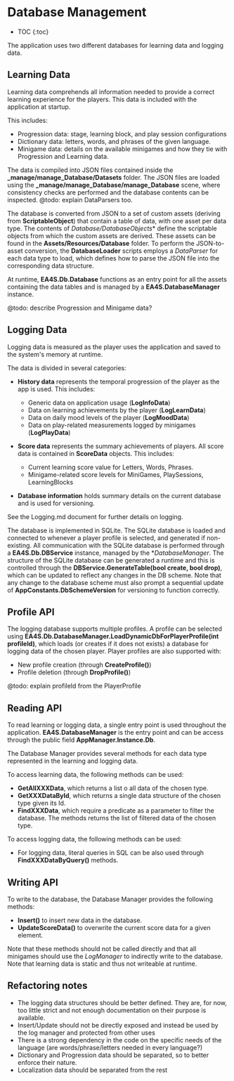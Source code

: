 # Database Management

* TOC
{:toc}

The application uses two different databases for learning data and logging data.

## Learning Data

Learning data comprehends all information needed to provide a correct learning experience for the players.
This data is included with the application at startup.

This includes:
 * Progression data: stage, learning block, and play session configurations
 * Dictionary data: letters, words, and phrases of the given language.
 * Minigame data: details on the available minigames and how they tie with Progression and Learning data.

The data is compiled into JSON files contained inside the **_manage/manage_Database/Datasets** folder.
The JSON files are loaded using the **_manage/manage_Database/manage_Database** scene, where consistency checks are performed and the database contents can be inspected.
@todo: explain DataParsers too.

The database is converted from JSON to a set of custom assets (deriving from **ScriptableObject**) that contain a table of data, with one asset per data type. The contents of *Database/DatabaseObjects** define the scriptable objects from which the custom assets are derived.
These assets can be found in the **Assets/Resources/Database** folder.
To perform the JSON-to-asset conversion, the **DatabaseLoader** scripts employs a *DataParser* for each data type to load, which defines how to parse the JSON file into the corresponding data structure.

At runtime, **EA4S.Db.Database** functions as an entry point for all the assets containing the data tables and is managed by a **EA4S.DatabaseManager** instance.


@todo: describe Progression and Minigame data?

## Logging Data

Logging data is measured as the player uses the application and saved to the system's memory at runtime.

The data is divided in several categories:

 * **History data** represents the temporal progression of the player as the app is used. This includes:
   * Generic data on application usage (**LogInfoData**)
   * Data on learning achievements by the player (**LogLearnData**)
   * Data on daily mood levels of the player (**LogMoodData**)
   * Data on play-related measurements logged by minigames (**LogPlayData**)

 * **Score data** represents the summary achievements of players. All score data is contained in **ScoreData** objects. This includes:
   * Current learning score value for Letters, Words, Phrases.
   * Minigame-related score levels for MiniGames, PlaySessions, LearningBlocks

 * **Database information** holds summary details on the current database and is used for versioning.

See the Logging.md document for further details on logging.

The database is implemented in SQLite.
The SQLite database is loaded and connected to whenever a player profile is selected, and generated if non-existing.
All communication with the SQLite database is performed through a **EA4S.Db.DBService** instance, managed by the **DatabaseManager*.
The structure of the SQLite database can be generated a runtime and this is controlled through the **DBService.GenerateTable(bool create, bool drop)**, which can be updated to reflect any changes in the DB scheme.
Note that any change to the database scheme must also prompt a sequential update of **AppConstants.DbSchemeVersion** for versioning to function correctly.

## Profile API

The logging database supports multiple profiles.
A profile can be selected using **EA4S.Db.DatabaseManager.LoadDynamicDbForPlayerProfile(int profileId)**, which loads (or creates if it does not exists) a database for logging data of the chosen player.
Player profiles are also supported with:
 * New profile creation (through **CreateProfile()**)
 * Profile deletion (through **DropProfile()**)

@todo: explain profileId from the PlayerProfile

## Reading API

To read learning or logging data, a single entry point is used throughout the application.
**EA4S.DatabaseManager** is the entry point and can be access through the public field **AppManager.Instance.Db**.

The Database Manager provides several methods for each data type represented in the learning and logging data.

To access learning data, the following methods can be used:
 * **GetAllXXXData**, which returns a list o all data of the chosen type.
 * **GetXXXDataById**, which returns a single data structure of the chosen type given its Id.
 * **FindXXXData**, which require a predicate as a parameter to filter the database. The methods returns the list of filtered data of the chosen type.

To access logging data, the following methods can be used:

 * For logging data, literal queries in SQL can be also used through **FindXXXDataByQuery()** methods.

## Writing API

To write to the database, the Database Manager provides the following methods:
 * **Insert<T>()** to insert new data in the database.
 * **UpdateScoreData()** to overwrite the current score data for a given element.

Note that these methods should not be called directly and that all minigames should use the *LogManager* to indirectly write to the database.
Note that learning data is static and thus not writeable at runtime.

## Refactoring notes

 * The logging data structures should be better defined. They are, for now, too little strict and not enough documentation on their purpose is available.
 * Insert/Update should not be directly exposed and instead be used by the log manager and protected from other uses
 * There is a strong dependency in the code on the specific needs of the language (are words/phrase/letters needed in every language?)
 * Dictionary and Progression data should be separated, so to better enforce their nature.
 * Localization data should be separated from the rest
